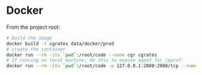 Docker
=======

From the project root:

``` bash
# build the image
docker build -t cgrates data/docker/prod
# create the container
docker run --rm -itv `pwd`:/root/code --name cgr cgrates
# If running on local machine, do this to expose agent for /pprof:
docker run --rm -itv `pwd`:/root/code -p 127.0.0.1:2080:2080/tcp --name cgr cgrates
```
